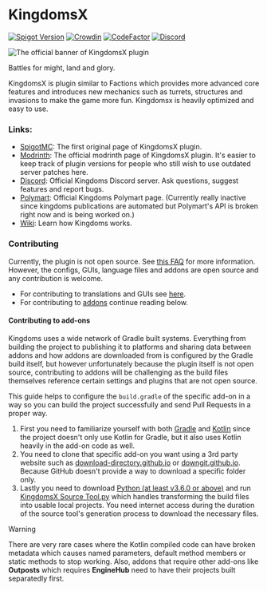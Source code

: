 # KingdomsX

[![Spigot Version](https://img.shields.io/badge/Spigot-1.21-dark_green.svg)](https://shields.io/)
[![Crowdin](https://badges.crowdin.net/kingdomsx/localized.svg)](https://crowdin.com/project/kingdomsx)
[![CodeFactor](https://www.codefactor.io/repository/github/cryptomorin/kingdomsx/badge/master)](https://www.codefactor.io/repository/github/cryptomorin/kingdomsx/overview/master)
[![Discord](https://discordapp.com/api/guilds/429132410748141579/widget.png?style=shield)](https://discord.gg/cKsSwtt)
<!-- Another unofficial Discord badge style: https://img.shields.io/discord/429132410748141579?logo=discord -->

<img src="https://i.imgur.com/Mz7cbAV.png" alt="The official banner of KingdomsX plugin">

Battles for might, land and glory.

KingdomsX is plugin similar to Factions which provides more advanced core features and introduces new mechanics such as
turrets, structures and invasions to make the game more fun.
Kingdomsx is heavily optimized and easy to use.

### Links:

- [SpigotMC](https://www.spigotmc.org/resources/77670/): The first original page of KingdomsX plugin.
- [Modrinth](https://modrinth.com/plugin/kingdomsx/): The official modrinth page of KingdomsX plugin. It's easier to
  keep track of plugin versions for people who still wish to use outdated server patches here.
- [Discord](https://discord.gg/cKsSwtt): Official Kingdoms Discord server. Ask questions, suggest features and report
  bugs.
- [Polymart](https://polymart.org/product/492/kingdomsx): Official Kingdoms Polymart page. (Currently really inactive
  since kingdoms publications are automated but Polymart's API is broken right now and is being worked on.)
- [Wiki](https://github.com/CryptoMorin/KingdomsX/wiki): Learn how Kingdoms works.

### Contributing

Currently, the plugin is not open source. See [this FAQ](https://github.com/CryptoMorin/KingdomsX/wiki/FAQ#source-code)
for more information.
However, the configs, GUIs, language files and addons are open source and any contribution is welcome.

* For contributing to translations and GUIs see [here](https://github.com/CryptoMorin/KingdomsX/wiki/Languages).
* For contributing to [addons](https://github.com/CryptoMorin/KingdomsX/wiki/Addons) continue reading below.

#### Contributing to add-ons

Kingdoms uses a wide network of Gradle built systems. Everything from building the project to publishing it to platforms
and sharing data between addons and how addons are downloaded from is configured by the Gradle build itself, but however
unfortunately because the plugin itself is not open source, contributing to addons will be challenging as the build
files themselves reference certain settings and plugins that are not open source.

This guide helps to configure the `build.gradle` of the specific add-on in a way so you can build the project
successfully
and send Pull Requests in a proper way.

1. First you need to familiarize yourself with both [Gradle](https://gradle.org/) and [Kotlin](https://kotlinlang.org/)
   since the project doesn't only use Kotlin for Gradle,
   but it also uses Kotlin heavily in the add-on code as well.
2. You need to clone that specific add-on you want using a 3rd party website such
   as [download-directory.github.io](https://download-directory.github.io/?url=https%3A%2F%2Fgithub.com%2FCryptoMorin%2FKingdomsX%2Ftree%2Fmaster%2Fenginehub)
   or [downgit.github.io](https://downgit.github.io/#/home?url=https:%2F%2Fgithub.com%2FCryptoMorin%2FKingdomsX%2Ftree%2Fmaster%2Fenginehub).
   Because GitHub doesn't provide a way to download a specific folder only.
3. Lastly you need to download [Python (at least v3.6.0 or above)](https://www.python.org/downloads/)
   and run
   [KingdomsX Source Tool.py](https://github.com/CryptoMorin/KingdomsX/raw/refs/heads/master/KingdomsX%20Source%20Tool.py)
   which handles transforming the build files into usable local projects.
   You need internet access during the duration of the source tool's generation process to download the necessary files.

> [!WARNING]
> There are very rare cases where the Kotlin compiled code can have broken metadata
> which causes named parameters, default method members or static methods to stop
> working.
> Also, addons that require other add-ons like **Outposts** which requires **EngineHub** need to
> have their projects built separatedly first.
